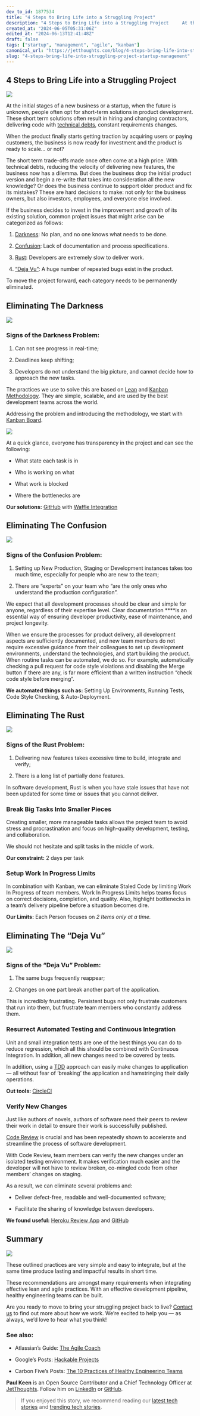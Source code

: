 ```yaml
---
dev_to_id: 1877534
title: "4 Steps to Bring Life into a Struggling Project"
description: "4 Steps to Bring Life into a Struggling Project     At the initial stages of a new business..."
created_at: "2024-06-05T05:31:06Z"
edited_at: "2024-06-13T12:41:48Z"
draft: false
tags: ["startup", "management", "agile", "kanban"]
canonical_url: "https://jetthoughts.com/blog/4-steps-bring-life-into-struggling-project-startup-management/"
slug: "4-steps-bring-life-into-struggling-project-startup-management"
---
```


## 4 Steps to Bring Life into a Struggling Project

![](https://raw.githubusercontent.com/jetthoughts/jetthoughts.github.io/master/static/assets/img/blog/4-steps-bring-life-into-struggling-project-startup-management/file_0.jpeg)

At the initial stages of a new business or a startup, when the future is unknown, people often opt for short-term solutions in product development. These short term solutions often result in hiring and changing contractors, delivering code with [technical debts](https://martinfowler.com/bliki/TechnicalDebt.html), constant requirements changes.

When the product finally starts getting traction by acquiring users or paying customers, the business is now ready for investment and the product is ready to scale… or not?

The short term trade-offs made once often come at a high price. With technical debts, reducing the velocity of delivering new features, the business now has a dilemma. But does the business drop the initial product version and begin a re-write that takes into consideration all the new knowledge? Or does the business continue to support older product and fix its mistakes? These are hard decisions to make: not only for the business owners, but also investors, employees, and everyone else involved.

If the business decides to invest in the improvement and growth of its existing solution, common project issues that might arise can be categorized as follows:

 1. [Darkness](#72c7): No plan, and no one knows what needs to be done.

 2. [Confusion](#fe38): Lack of documentation and process specifications.

 3. [Rust](#8e74): Developers are extremely slow to deliver work.

 4. [“Deja Vu”](#15b9): A huge number of repeated bugs exist in the product.

To move the project forward, each category needs to be permanently eliminated.

## Eliminating The Darkness

![](https://raw.githubusercontent.com/jetthoughts/jetthoughts.github.io/master/static/assets/img/blog/4-steps-bring-life-into-struggling-project-startup-management/file_1.jpg)

### Signs of the Darkness Problem:

 1. Can not see progress in real-time;

 2. Deadlines keep shifting;

 3. Developers do not understand the big picture, and cannot decide how to approach the new tasks.

The practices we use to solve this are based on [Lean](https://leankit.com/blog/2015/05/welcome-to-the-new-lean/) and [Kanban Methodology](https://www.atlassian.com/agile/kanban). They are simple, scalable, and are used by the best development teams across the world.

Addressing the problem and introducing the methodology, we start with [Kanban Board](https://leankit.com/learn/kanban/kanban-board/).

![](https://raw.githubusercontent.com/jetthoughts/jetthoughts.github.io/master/static/assets/img/blog/4-steps-bring-life-into-struggling-project-startup-management/file_2.png)

At a quick glance, everyone has transparency in the project and can see the following:

* What state each task is in

* Who is working on what

* What work is blocked

* Where the bottlenecks are

**Our solutions:** [GitHub](https://github.com/) with [Waffle Integration](https://waffle.io/)

## Eliminating The Confusion

![](https://raw.githubusercontent.com/jetthoughts/jetthoughts.github.io/master/static/assets/img/blog/4-steps-bring-life-into-struggling-project-startup-management/file_3.jpg)

### Signs of the Confusion Problem:

 1. Setting up New Production, Staging or Development instances takes too much time, especially for people who are new to the team;

 2. There are “experts” on your team who “are the only ones who understand the production configuration”.

We expect that all development processes should be clear and simple for anyone, regardless of their expertise level. Clear documentation ****is an essential way of ensuring developer productivity, ease of maintenance, and project longevity.

When we ensure the processes for product delivery, all development aspects are sufficiently documented, and new team members do not require excessive guidance from their colleagues to set up development environments, understand the technologies, and start building the product. When routine tasks can be automated, we do so. For example, automatically checking a pull request for code style violations and disabling the Merge button if there are any, is far more efficient than a written instruction “check code style before merging”.

**We automated things such as:** Setting Up Environments, Running Tests, Code Style Checking, & Auto-Deployment.

## Eliminating The Rust

![](https://raw.githubusercontent.com/jetthoughts/jetthoughts.github.io/master/static/assets/img/blog/4-steps-bring-life-into-struggling-project-startup-management/file_4.jpg)

### Signs of the Rust Problem:

 1. Delivering new features takes excessive time to build, integrate and verify;

 2. There is a long list of partially done features.

In software development, Rust is when you have stale issues that have not been updated for some time or issues that you cannot deliver.

### Break Big Tasks Into Smaller Pieces

Creating smaller, more manageable tasks allows the project team to avoid stress and procrastination and focus on high-quality development, testing, and collaboration.

We should not hesitate and split tasks in the middle of work.

**Our constraint:** 2 days per task

### Setup Work In Progress Limits

In combination with Kanban, we can eliminate Staled Code by limiting Work In Progress of team members. Work In Progress Limits helps teams focus on correct decisions, completion, and quality. Also, highlight bottlenecks in a team’s delivery pipeline before a situation becomes dire.

**Our Limits:** Each Person focuses on *2 Items only at a time.*

## Eliminating The “Deja Vu”

![](https://raw.githubusercontent.com/jetthoughts/jetthoughts.github.io/master/static/assets/img/blog/4-steps-bring-life-into-struggling-project-startup-management/file_5.jpg)

### Signs of the “Deja Vu” Problem:

 1. The same bugs frequently reappear;

 2. Changes on one part break another part of the application.

This is incredibly frustrating. Persistent bugs not only frustrate customers that run into them, but frustrate team members who constantly address them.

### Resurrect Automated Testing and Continuous Integration

Unit and small integration tests are one of the best things you can do to reduce regression, which all this should be combined with Continuous Integration. In addition, all new changes need to be covered by tests.

In addition, using a [TDD](https://martinfowler.com/bliki/TestDrivenDevelopment.html) approach can easily make changes to application — all without fear of ‘breaking’ the application and hamstringing their daily operations.

**Out tools:** [CircleCI](https://circleci.com/)

### Verify New Changes

Just like authors of novels, authors of software need their peers to review their work in detail to ensure their work is successfully published.

[Code Review](https://www.atlassian.com/agile/code-reviews) is crucial and has been repeatedly shown to accelerate and streamline the process of software development.

With Code Review, team members can verify the new changes under an isolated testing environment. It makes verification much easier and the developer will not have to review broken, co-mingled code from other members’ changes on staging.

As a result, we can eliminate several problems and:

* Deliver defect-free, readable and well-documented software;

* Facilitate the sharing of knowledge between developers.

**We found useful:** [Heroku Review App](https://devcenter.heroku.com/articles/github-integration-review-apps) and [GitHub](https://github.com/)

## Summary

![](https://raw.githubusercontent.com/jetthoughts/jetthoughts.github.io/master/static/assets/img/blog/4-steps-bring-life-into-struggling-project-startup-management/file_6.jpg)

These outlined practices are very simple and easy to integrate, but at the same time produce lasting and impactful results in short time.

These recommendations are amongst many requirements when integrating effective lean and agile practices. With an effective development pipeline, healthy engineering teams can be built.

Are you ready to move to bring your struggling project back to live? [Contact us](http://www.jetthoughts.com/contact.html) to find out more about how we work. We’re excited to help you — as always, we’d love to hear what you think!

### See also:

* Atlassian’s Guide: [The Agile Coach](https://www.atlassian.com/agile)

* Google’s Posts: [Hackable Projects](https://testing.googleblog.com/2016/08/hackable-projects.html)

* Carbon Five’s Posts: [The 10 Practices of Healthy Engineering Teams](http://blog.carbonfive.com/2016/02/17/the-10-practices-of-healthy-engineering-teams-part-1/)

**Paul Keen** is an Open Source Contributor and a Chief Technology Officer at [JetThoughts](https://www.jetthoughts.com). Follow him on [LinkedIn](https://www.linkedin.com/in/paul-keen/) or [GitHub](https://github.com/pftg).
>  If you enjoyed this story, we recommend reading our [latest tech stories](https://jtway.co/latest) and [trending tech stories](https://jtway.co/trending).
